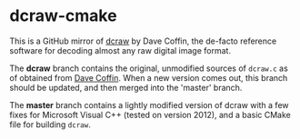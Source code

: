 # dcraw-cmake
This is a GitHub mirror of [dcraw](https://www.cybercom.net/~dcoffin/dcraw/) by Dave Coffin, the de-facto reference software for decoding almost any raw digital image format.

The **dcraw** branch contains the original, unmodified sources of `dcraw.c` as of obtained from [Dave Coffin](https://www.cybercom.net/~dcoffin/dcraw/). When a new version comes out, this branch should be updated, and then merged into the 'master' branch.

The **master** branch contains a lightly modified version of dcraw with a few fixes for Microsoft Visual C++ (tested on version 2012), and a basic CMake file for building `dcraw`.
